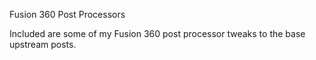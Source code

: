 Fusion 360 Post Processors

Included are some of my Fusion 360 post processor tweaks to the base upstream posts.
